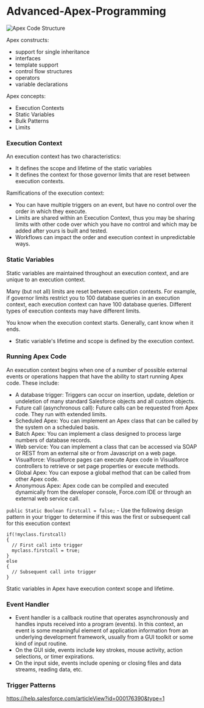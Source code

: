 # Advanced-Apex-Programming

![Apex Code Structure](https://s-media-cache-ak0.pinimg.com/originals/3d/ae/7c/3dae7cafff48d9440cd6928a23f3e4dd.png)

Apex constructs:
 * support for single inheritance
 * interfaces
 * template support
 * control flow structures
 * operators
 * variable declarations
 
Apex concepts:
  * Execution Contexts
  * Static Variables
  * Bulk Patterns
  * Limits

### Execution Context

An execution context has two characteristics:
  * It defines the scope and lifetime of the static variables
  * It defines the context for those governor limits that are reset between execution contexts.

Ramifications of the execution context:
 * You can have multiple triggers on an event, but have no control over the order in which they execute.
 * Limits are shared within an Execution Context, thus you may be sharing limits with other code over which you have no control and which may be added after yours is built and tested.
 * Workflows can impact the order and execution context in unpredictable ways.

### Static Variables

Static variables are maintained throughout an execution context, and are unique to an execution context.
 
Many (but not all) limits are reset between execution contexts.  For example, if governor limits restrict you to 100 database queries in an execution context, each execution context can have 100 database queries.  Different types of execution contexts may have different limits.

You know when the execution context starts.  Generally, cant know when it ends.

 * Static variable's lifetime and scope is defined by the execution context.

### Running Apex Code

An execution context begins when one of a number of possible external events or operations happen that have the ability to start running Apex code.  These include:
 * A database trigger: Triggers can occur on insertion, update, deletion or undeletion of many standard Salesforce objects and all custom objects.
 * Future call (asynchronous call): Future calls can be requested from Apex code.  They run with extended limits.
 * Scheduled Apex: You can implement an Apex class that can be called by the system on a scheduled basis.
 * Batch Apex: You can implement a class designed to process large numbers of database records.
 * Web service: You can implement a class that can be accessed via SOAP or REST from an external site or from Javascript on a web page.
 * Visualforce: Visualforce pages can execute Apex code in Visualforce controllers to retrieve or set page properties or execute methods.
 * Global Apex: You can expose a global method that can be called from other Apex code.
 * Anonymous Apex: Apex code can be compiled and executed dynamically from the developer console, Force.com IDE or through an external web service call.
 
`public Static Boolean firstcall = false;`  - Use the following design pattern in your trigger to determine if this was the first or subsequent call for this execution context 

```Apex
if(!myclass.firstcall)
{
  // First call into trigger
  myclass.firstcall = true;
}
else
{
  // Subsequent call into trigger
}
```
Static variables in Apex have execution context scope and lifetime.  

### Event Handler

 * Event handler is a callback routine that operates asynchronously and handles inputs received into a program (events).  In this context, an event is some meaningful element of application information from an underlying development framework, usually from a GUI toolkit or some kind of input routine.  
 * On the GUI side, events include key strokes, mouse activity, action selections, or timer expirations.  
 * On the input side, events include opening or closing files and data streams, reading data, etc.

### Trigger Patterns

https://help.salesforce.com/articleView?id=000176390&type=1

